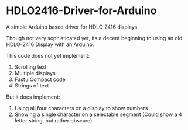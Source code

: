 # HDLO2416-Driver-for-Arduino
A simple Arduino based driver for HDLO 2416 displays

Though not very sophisticated yet, its a decent beginning to using an old HDLO-2416 Display with an Arduino.

This code does not yet implement:
  1. Scrolling text
  2. Multiple displays
  3. Fast / Compact code
  4. Strings of text
  
But it does implement:
  1. Using all four characters on a display to show numbers
  2. Showing a single character on a selectable segment (Could show a 4 letter string, but rather obscure).
